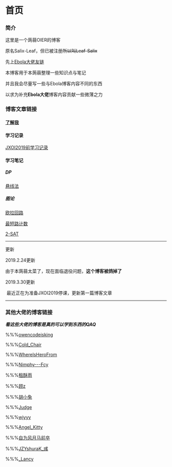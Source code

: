 # 首页

### 简介

这里是一个蒟蒻OIER的博客

原名Salix-Leaf，但已被注册~~所以叫Leaf-Salix~~

先上[Ebola大佬友链](http://www.ebola.pro)

本博客用于本蒟蒻整理一些知识点与笔记

并且我会尽量写一些与Ebola博客内容不同的东西

以求为补充**Ebola大佬**博客内容贡献一些微薄之力

### 博客文章链接

#### [了解我](essays/了解我)

#### 学习记录

[JXOI2019前学习记录](articles/JXOI2019前学习记录)

#### 学习笔记

##### DP

[悬线法](notes/学习笔记-悬线法)

##### 图论

[欧拉回路](notes/学习笔记-欧拉回路)

[最短路计数](notes/学习笔记-最短路计数)

[2-SAT](notes/学习笔记-2-SAT)

---

更新

2019.2.24更新

​	由于本蒟蒻太菜了，现在面临退役问题，**这个博客被鸽掉了**

2019.3.30更新

​	最近正在为准备JXOI2019停课，更新第一篇博客文章

---

### 其他大佬的博客链接

***看这些大佬的博客是真的可以学到东西的QAQ***

%%%[owencodeisking](http://www.cnblogs.com/owencodeisking/)

%%%[Cold_Chair](http://me.csdn.net/Cold_Chair)

%%%[WhereIsHeroFrom](http://blog.csdn.net/WhereIsHeroFrom/column/info/21195)

%%%[Nimphy---Fcy](http://www.cnblogs.com/hua-dong/)

%%%[租酥雨](http://www.cnblogs.com/zhoushuyu/)

%%%[顾](<https://www.cnblogs.com/-guz/>)[z](http://rpdreamer.blog.luogu.org)

%%%[胡小兔](http://www.cnblogs.com/RabbitHu/)

%%%[Judge](http://www.cnblogs.com/Judge/)

%%%[wjyyy](http://www.wjyyy.top)

%%%[Angel_Kitty](http://www.cnblogs.com/ECJTUACM-873284962/)

%%%[自为风月马前卒](http://www.cnblogs.com/zwfymqz/)

%%%[JZYshuraK_彧](https://www.cnblogs.com/ShuraK/)

%%%[_Lancy](<https://www.cnblogs.com/ifmyt/>)